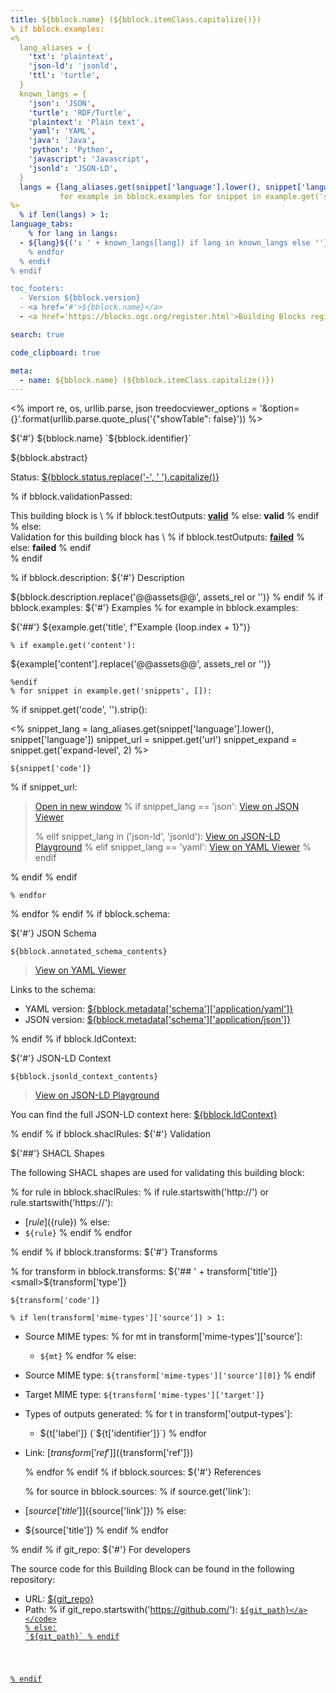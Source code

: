```yaml
---
title: ${bblock.name} (${bblock.itemClass.capitalize()})
% if bblock.examples:
<%
  lang_aliases = {
    'txt': 'plaintext',
    'json-ld': 'jsonld',
    'ttl': 'turtle',
  }
  known_langs = {
    'json': 'JSON',
    'turtle': 'RDF/Turtle',
    'plaintext': 'Plain text',
    'yaml': 'YAML',
    'java': 'Java',
    'python': 'Python',
    'javascript': 'Javascript',
    'jsonld': 'JSON-LD',
  }
  langs = {lang_aliases.get(snippet['language'].lower(), snippet['language']): True
           for example in bblock.examples for snippet in example.get('snippets', []) if snippet.get('code', '').strip()}
%>
  % if len(langs) > 1:
language_tabs:
    % for lang in langs:
  - ${lang}${(': ' + known_langs[lang]) if lang in known_langs else ''}
    % endfor
  % endif
% endif

toc_footers:
  - Version ${bblock.version}
  - <a href='#'>${bblock.name}</a>
  - <a href='https://blocks.ogc.org/register.html'>Building Blocks register</a>

search: true

code_clipboard: true

meta:
  - name: ${bblock.name} (${bblock.itemClass.capitalize()})
---
```

<%
import re, os, urllib.parse, json
treedocviewer_options = '&amp;option={}'.format(urllib.parse.quote_plus('{"showTable": false}'))
%>

${'#'} ${bblock.name} `${bblock.identifier}`

${bblock.abstract}

<p class="status">
    <span data-rainbow-uri="http://www.opengis.net/def/status">Status</span>:
    <a href="http://www.opengis.net/def/status/${bblock.status}" target="_blank" data-rainbow-uri>${bblock.status.replace('-', ' ').capitalize()}</a>
</p>

% if bblock.validationPassed:
<aside class="success">
This building block is \
% if bblock.testOutputs:
<strong><a href="${bblock.testOutputs}" target="_blank">valid</a></strong>
% else:
<strong>valid</strong>
% endif
</aside>
% else:
<aside class="warning">
Validation for this building block has \
% if bblock.testOutputs:
<strong><a href="${bblock.testOutputs}" target="_blank">failed</a></strong>
% else:
<strong>failed</strong>
% endif
</aside>
% endif

% if bblock.description:
${'#'} Description

${bblock.description.replace('@@assets@@', assets_rel or '')}
% endif
% if bblock.examples:
${'#'} Examples
  % for example in bblock.examples:

${'##'} ${example.get('title', f"Example {loop.index + 1}")}

    % if example.get('content'):
${example['content'].replace('@@assets@@', assets_rel or '')}

    %endif
    % for snippet in example.get('snippets', []):
% if snippet.get('code', '').strip():

<%
  snippet_lang = lang_aliases.get(snippet['language'].lower(), snippet['language'])
  snippet_url = snippet.get('url')
  snippet_expand = snippet.get('expand-level', 2)
%>
```${snippet_lang}
${snippet['code']}
```
  % if snippet_url:

<blockquote class="lang-specific ${snippet_lang}">
  <p class="example-links">
    <a target="_blank" href="${snippet_url}">Open in new window</a>
    % if snippet_lang == 'json':
    <a target="_blank" href="https://avillar.github.io/TreedocViewer/?dataParser=json&amp;dataUrl=${urllib.parse.quote_plus(snippet_url)}&amp;expand=${snippet_expand}${treedocviewer_options}">View on JSON Viewer</a></p>
    % elif snippet_lang in ('json-ld', 'jsonld'):
    <a target="_blank" href="https://json-ld.org/playground/#json-ld=${urllib.parse.quote_plus(snippet_url)}">View on JSON-LD Playground</a>
    % elif snippet_lang == 'yaml':
    <a target="_blank" href="https://avillar.github.io/TreedocViewer/?dataParser=yaml&amp;dataUrl=${urllib.parse.quote_plus(snippet_url)}&amp;expand=${snippet_expand}${treedocviewer_options}">View on YAML Viewer</a>
    % endif
</blockquote>

  % endif
% endif

    % endfor
  % endfor
% endif
% if bblock.schema:

${'#'} JSON Schema

```yaml--schema
${bblock.annotated_schema_contents}
```

> <a target="_blank" href="https://avillar.github.io/TreedocViewer/?dataParser=yaml&amp;dataUrl=${urllib.parse.quote_plus(bblock.metadata['schema']['application/yaml'])}&amp;expand=2${treedocviewer_options}">View on YAML Viewer</a>

Links to the schema:

* YAML version: <a href="${bblock.metadata['schema']['application/yaml']}" target="_blank">${bblock.metadata['schema']['application/yaml']}</a>
* JSON version: <a href="${bblock.metadata['schema']['application/json']}" target="_blank">${bblock.metadata['schema']['application/json']}</a>

% endif
% if bblock.ldContext:

${'#'} JSON-LD Context

```json--ldContext
${bblock.jsonld_context_contents}
```

> <a target="_blank" href="https://json-ld.org/playground/#json-ld=${urllib.parse.quote_plus(bblock.ldContext)}">View on JSON-LD Playground</a>

You can find the full JSON-LD context here:
<a href="${bblock.ldContext}" target="_blank">${bblock.ldContext}</a>

% endif
% if bblock.shaclRules:
${'#'} Validation

${'##'} SHACL Shapes

The following SHACL shapes are used for validating this building block:

  % for rule in bblock.shaclRules:
    % if rule.startswith('http://') or rule.startswith('https://'):
* [${rule}](${rule})
    % else:
* `${rule}`
    % endif
  % endfor

% endif
% if bblock.transforms:
${'#'} Transforms

  % for transform in bblock.transforms:
${'## ' + transform['title']} <small>${transform['type']}</small>

```
${transform['code']}
```
    % if len(transform['mime-types']['source']) > 1:
* Source MIME types:
      % for mt in transform['mime-types']['source']:
  * `${mt}`
      % endfor
    % else:
* Source MIME type: `${transform['mime-types']['source'][0]}`
    % endif
* Target MIME type: `${transform['mime-types']['target']}`
* Types of outputs generated:
    % for t in transform['output-types']:
  * ${t['label']} (`${t['identifier']}`) 
    % endfor
* Link: [${transform['ref']}](${transform['ref']})

  % endfor
% endif
% if bblock.sources:
${'#'} References

  % for source in bblock.sources:
    % if source.get('link'):
* [${source['title']}](${source['link']})
    % else:
* ${source['title']}
    % endif
  % endfor

% endif
% if git_repo:
${'#'} For developers

The source code for this Building Block can be found in the following repository:

* URL: <a href="${git_repo}" target="_blank">${git_repo}</a>
* Path:
% if git_repo.startswith('https://github.com/'):
<code><a href="${git_repo}/blob/HEAD/${git_path}" target="_blank">${git_path}</a></code>
% else:
`${git_path}`
% endif

% endif